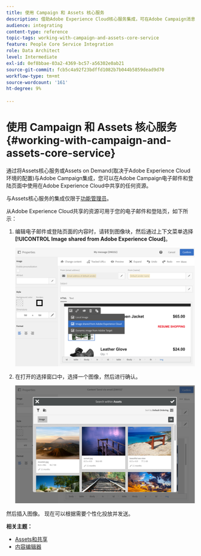 ```yaml
---
title: 使用 Campaign 和 Assets 核心服务
description: 借助Adobe Experience Cloud核心服务集成，可在Adobe Campaign消息和登陆页面中使用在Assets中共享的任何资源。
audience: integrating
content-type: reference
topic-tags: working-with-campaign-and-assets-core-service
feature: People Core Service Integration
role: Data Architect
level: Intermediate
exl-id: 0ef8bbae-03a2-4369-bc57-a56302e0ab21
source-git-commit: fcb5c4a92f23bdffd1082b7b044b5859dead9d70
workflow-type: tm+mt
source-wordcount: '161'
ht-degree: 9%

---
```


# 使用 Campaign 和 Assets 核心服务{#working-with-campaign-and-assets-core-service}

通过将Assets核心服务或Assets on Demand(取决于Adobe Experience Cloud环境的配置)与Adobe Campaign集成，您可以在Adobe Campaign电子邮件和登陆页面中使用在Adobe Experience Cloud中共享的任何资源。

与Assets核心服务的集成仅限于[功能管理员](../../administration/using/users-management.md#functional-administrators)。

从Adobe Experience Cloud共享的资源可用于您的电子邮件和登陆页，如下所示：

1. 编辑电子邮件或登陆页面的内容时，请转到图像块，然后通过上下文菜单选择&#x200B;**[!UICONTROL Image shared from Adobe Experience Cloud]**。

   ![](assets/dam_insert_image_dce.png)

1. 在打开的选择窗口中，选择一个图像，然后进行确认。

   ![](assets/dam_shared_image_selection.png)

然后插入图像。 现在可以根据需要个性化投放并发送。

**相关主题：**

* [Assets和共享](https://experienceleague.adobe.com/docs/core-services/interface/assets/experience-cloud-assets.html)
* [内容编辑器](../../designing/using/personalization.md#example-email-personalization)
